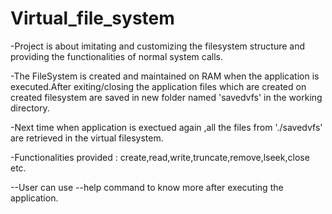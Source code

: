 # Virtual_file_system

-Project is about imitating and customizing the filesystem structure and providing the functionalities of normal system calls.

-The FileSystem is created and maintained on RAM when the application is executed.After exiting/closing the application files which are created on
 created filesystem are saved in new folder named 'savedvfs' in the working directory.

-Next time when application is exectued again ,all the files from './savedvfs' are retrieved in the virtual filesystem.

-Functionalities provided : create,read,write,truncate,remove,lseek,close etc.


--User can use --help command to know more after executing the application.

